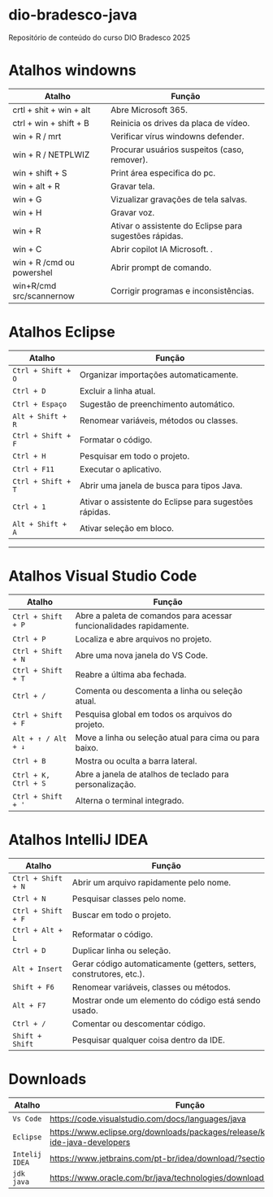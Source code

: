 # dio-bradesco-java
Repositório de conteúdo do curso DIO Bradesco 2025

# Atalhos windowns

| **Atalho**                | **Função**                                                                 |
|---------------------------|---------------------------------------------------------------------------|
| crtl + shit + win + alt   | Abre Microsoft 365.                                                     |
| ctrl + win + shift + B    | Reinicia os drives da placa de vídeo.                                   |
| win + R  / mrt            | Verificar vírus windowns defender.                                      |
| win + R / NETPLWIZ        | Procurar usuários suspeitos (caso, remover).                            |
| win + shift + S           | Print área especifica do pc.                                            |
| win + alt + R             | Gravar tela.                                                            |
| win + G                   | Vizualizar gravações de tela salvas.                                    |
| win + H                   | Gravar voz.                                                             |
| win + R                   | Ativar o assistente do Eclipse para sugestões rápidas.                  |
| win + C                   | Abrir copilot IA Microsoft.        .                                    |
| win + R /cmd ou powershel | Abrir prompt de comando.                                                |
| win+R/cmd src/scannernow  | Corrigir programas e inconsistências.                                   |

# Atalhos Eclipse

| **Atalho**                | **Função**                                                                 |
|---------------------------|---------------------------------------------------------------------------|
| `Ctrl + Shift + O`        | Organizar importações automaticamente.                                   |
| `Ctrl + D`                | Excluir a linha atual.                                                   |
| `Ctrl + Espaço`           | Sugestão de preenchimento automático.                                    |
| `Alt + Shift + R`         | Renomear variáveis, métodos ou classes.                                  |
| `Ctrl + Shift + F`        | Formatar o código.                                                       |
| `Ctrl + H`                | Pesquisar em todo o projeto.                                             |
| `Ctrl + F11`              | Executar o aplicativo.                                                  |
| `Ctrl + Shift + T`        | Abrir uma janela de busca para tipos Java.                               |
| `Ctrl + 1`                | Ativar o assistente do Eclipse para sugestões rápidas.                   |
| `Alt + Shift + A`         | Ativar seleção em bloco.                                                |

 ----------------------------
# Atalhos Visual Studio Code

| **Atalho**                | **Função**                                                                 |
|---------------------------|---------------------------------------------------------------------------|
| `Ctrl + Shift + P`        | Abre a paleta de comandos para acessar funcionalidades rapidamente.       |
| `Ctrl + P`                | Localiza e abre arquivos no projeto.                                      |
| `Ctrl + Shift + N`        | Abre uma nova janela do VS Code.                                          |
| `Ctrl + Shift + T`        | Reabre a última aba fechada.                                              |
| `Ctrl + /`                | Comenta ou descomenta a linha ou seleção atual.                           |
| `Ctrl + Shift + F`        | Pesquisa global em todos os arquivos do projeto.                         |
| `Alt + ↑ / Alt + ↓`       | Move a linha ou seleção atual para cima ou para baixo.                   |
| `Ctrl + B`                | Mostra ou oculta a barra lateral.                                         |
| `Ctrl + K, Ctrl + S`      | Abre a janela de atalhos de teclado para personalização.                 |
| `Ctrl + Shift + '`        | Alterna o terminal integrado.                                            |



# Atalhos IntelliJ IDEA

| **Atalho**                | **Função**                                                                 |
|---------------------------|---------------------------------------------------------------------------|
| `Ctrl + Shift + N`        | Abrir um arquivo rapidamente pelo nome.                                  |
| `Ctrl + N`                | Pesquisar classes pelo nome.                                             |
| `Ctrl + Shift + F`        | Buscar em todo o projeto.                                                |
| `Ctrl + Alt + L`          | Reformatar o código.                                                     |
| `Ctrl + D`                | Duplicar linha ou seleção.                                               |
| `Alt + Insert`            | Gerar código automaticamente (getters, setters, construtores, etc.).     |
| `Shift + F6`              | Renomear variáveis, classes ou métodos.                                  |
| `Alt + F7`                | Mostrar onde um elemento do código está sendo usado.                    |
| `Ctrl + /`                | Comentar ou descomentar código.                                          |
| `Shift + Shift`           | Pesquisar qualquer coisa dentro da IDE.                                 |

# Downloads

| **Atalho**                | **Função**                                                                 |
|---------------------------|---------------------------------------------------------------------------|
| `Vs Code`                 | https://code.visualstudio.com/docs/languages/java                                |
| `Eclipse`                 | https://www.eclipse.org/downloads/packages/release/kepler/sr1/clipse-ide-java-developers                                             |
| `Intelij IDEA`            | https://www.jetbrains.com/pt-br/idea/download/?section=windows                                               |
| `jdk java`                | https://www.oracle.com/br/java/technologies/downloads/                                                   |
